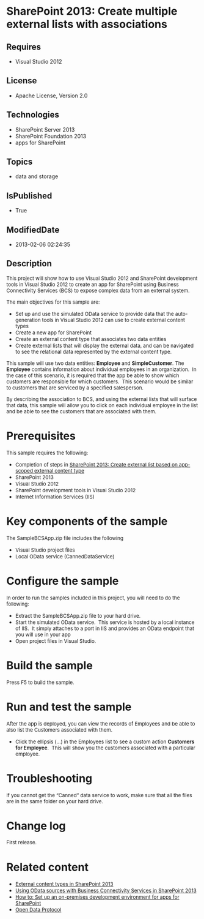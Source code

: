 # SharePoint 2013: Create multiple external lists with associations
## Requires
* Visual Studio 2012
## License
* Apache License, Version 2.0
## Technologies
* SharePoint Server 2013
* SharePoint Foundation 2013
* apps for SharePoint
## Topics
* data and storage
## IsPublished
* True
## ModifiedDate
* 2013-02-06 02:24:35
## Description

<p><span style="font-size:small">This project will show how to use Visual Studio 2012 and SharePoint development tools in Visual Studio 2012 to create an app for SharePoint using Business Connectivity Services (BCS) to expose complex data from an external system.</span></p>
<p><span style="font-size:small">The main objectives for this sample are:</span></p>
<ul>
<li><span style="font-size:small">Set up and use the simulated OData service to provide data that the auto-generation tools in Visual Studio 2012 can use to create external content types</span>
</li><li><span style="font-size:small">Create a new app for SharePoint </span></li><li><span style="font-size:small">Create an external content type that associates two data entities</span>
</li><li><span style="font-size:small">Create external lists that will display the external data, and can be navigated to see the relational data represented by the external content type.</span>
</li></ul>
<p><span style="font-size:small">This sample will use two data entities: <strong>
Employee</strong> and <strong>SimpleCustomer</strong>. The <strong>Employee</strong> contains information about individual employees in an organization.&nbsp; In the case of this scenario, it is required that the app be able to show which customers are responsible
 for which customers.&nbsp; This scenario would be similar to customers that are serviced by a specified salesperson.</span></p>
<p><span style="font-size:small">By describing the association to BCS, and using the external lists that will surface that data, this sample will allow you to click on each individual employee in the list and be able to see the customers that are associated
 with them.</span></p>
<h1>Prerequisites</h1>
<p><span style="font-size:small">This sample requires the following:</span></p>
<ul>
<li><span style="font-size:small">Completion of steps in <a href="http://code.msdn.microsoft.com/SharePoint-2013-Create-ffc9af9f">
SharePoint 2013: Create external list based on app-scoped external content type</a></span>
</li><li><span style="font-size:small">SharePoint 2013</span> </li><li><span style="font-size:small">Visual Studio 2012</span> </li><li><span style="font-size:small">SharePoint development tools in Visual Studio 2012</span>
</li><li><span style="font-size:small">Internet Information Services (IIS)</span> </li></ul>
<h1>Key components of the sample</h1>
<p><span style="font-size:small">The SampleBCSApp.zip file includes the following</span></p>
<ul>
<li><span style="font-size:small">Visual Studio project files</span> </li><li><span style="font-size:small">Local OData service (CannedDataService)</span> </li></ul>
<h1>Configure the sample</h1>
<p><span style="font-size:small">In order to run the samples included in this project, you will need to do the following:</span></p>
<ul>
<li><span style="font-size:small">Extract the SampleBCSApp.zip file to your hard drive.</span>
</li><li><span style="font-size:small">Start the simulated OData service.&nbsp; This service is hosted by a local instance of IIS.&nbsp; It simply attaches to a port in IIS and provides an OData endpoint that you will use in your app</span>
</li><li><span style="font-size:small">Open project files in Visual Studio</span><span style="font-size:small">.</span>
</li></ul>
<h1>Build the sample</h1>
<p><span style="font-size:small">Press F5 to build the sample.</span></p>
<h1>Run and test the sample</h1>
<p><span style="font-size:small">After the app is deployed, you can view the records of Employees and be able to also list the Customers associated with them.</span></p>
<ul>
<li><span style="font-size:small">Click the ellipsis (...)&nbsp;in the Employees list to see&nbsp;a custom action
<strong>Customers for Employee</strong>.&nbsp; This will show you the customers associated with a particular employee.</span>
</li></ul>
<h1>Troubleshooting</h1>
<p><span style="font-size:small">If you cannot get the &ldquo;Canned&rdquo; data service to work, make sure that all the files are in the same folder on your hard drive.</span></p>
<h1>Change log</h1>
<p><span style="font-size:small">First release.</span></p>
<h1>Related content</h1>
<ul>
<li><span style="font-size:small"><a href="http://msdn.microsoft.com/en-us/library/11d7adb5-5388-4517-ae03-beb7be1c6981" target="_blank">External content types in SharePoint 2013</a></span>
</li><li><span style="font-size:small"><a href="http://msdn.microsoft.com/en-us/library/7a87e5bf-4428-4055-b113-7665a93e7326" target="_blank">Using OData sources with Business Connectivity Services in SharePoint 2013</a></span>
</li><li><span style="font-size:small"><a href="http://msdn.microsoft.com/en-us/library/b0878c12-27c9-4eea-ae3b-7e79e5a8838d" target="_blank">How to: Set&nbsp;up an on-premises development environment for apps for SharePoint</a></span>
</li><li><span style="font-size:small"><a href="http://www.odata.org" target="_blank">Open Data Protocol</a></span>
</li></ul>
